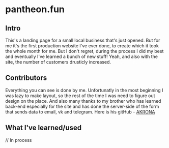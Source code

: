 ﻿# pantheon.fun
 ## Intro
 This's a landing page for a small local business that's just opened. But for me it's the first production website I've ever done, to create which it took the whole month for me. But I don't regret, during the process I did my best and eventually I've learned a bunch of new stuff! Yeah, and also with the site, the number of customers drusticly increased.
 ## Contributors
 Everything you can see is done by me. Unfortunatly in the most beginning I was lazy to make layout, so the rest of the time I was need to figure out design on the place.
 And also many thanks to my brother who has learned back-end especially for the site and has done the server-side of the form that sends data to email, vk and telegram. Here is his gitHub - [AKRONA](https://github.com/AKRONA) 
 ## What I've learned/used
 // In process
